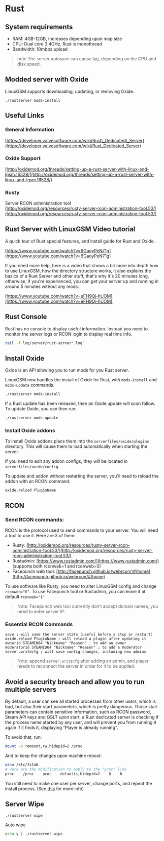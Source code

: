 # Rust

## System requirements

* RAM: 4GB-12GB, Increases depending upon map size
* CPU: Dual core 3.4GHz, Rust is monothread
* Bandwidth: 10mbps upload

> note The server autosave can cause lag, depending on the CPU and disk speed.

## Modded server with Oxide

LinuxGSM supports downloading, updating, or removing Oxide.

```text
./rustserver mods-install
```

## Useful Links

### General Information

[https://developer.valvesoftware.com/wiki/Rust\_Dedicated\_Server](https://developer.valvesoftware.com/wiki/Rust_Dedicated_Server)

### Oxide Support

[http://oxidemod.org/threads/setting-up-a-rust-server-with-linux-and-lgsm.16528/](http://oxidemod.org/threads/setting-up-a-rust-server-with-linux-and-lgsm.16528/)

### Rusty

Server RCON administration tool  
[http://oxidemod.org/resources/rusty-server-rcon-administration-tool.53/](http://oxidemod.org/resources/rusty-server-rcon-administration-tool.53/)

## Rust Server with LinuxGSM Video tutorial

A quick tour of Rust special features, and install guide for Rust and Oxide.

[https://www.youtube.com/watch?v=6GaoyPeN71g](https://www.youtube.com/watch?v=6GaoyPeN71g)

If you need more help, here is a video that shows a bit more into depth how to use LinuxGSM, how the directory structure works, it also explains the basics of a Rust Server and other stuff, that's why it's 20 minutes long, otherwise, if you're experienced, you can get your server up and running in around 5 minutes without any mods.

[https://www.youtube.com/watch?v=eFH9Qj-hUOM](https://www.youtube.com/watch?v=eFH9Qj-hUOM)

## Rust Console

Rust has no console to display useful information. Instead you need to monitor the server logs or RCON login to display real time info.

```bash
tail -f log/server/rust-server*.log`
```

## Install Oxide

Oxide is an API allowing you to run mods for you Rust server.

LinuxGSM now handles the install of Oxide for Rust, with `mods-install` and `mods-update` commands.

```bash
./rustserver mods-install
```

If a Rust update has been released, then an Oxide update will soon follow. To update Oxide, you can then run:

```bash
./rustserver mods-update
```

### Install Oxide addons

To install Oxide addons place them into the `serverfiles/oxide/plugins` directory. This will cause them to load automatically when starting the server.

If you need to edit any addon configs, they will be located in `serverfiles/oxide/config`.

To update and addon without restarting the server, you'll need to reload the addon with an RCON command.

```text
oxide.reload PluginName
```

## RCON

### Send RCON commands:

RCON is the protocol used to send commands to your server. You will need a tool to use it. Here are 3 of them:

* Rusty: [http://oxidemod.org/resources/rusty-server-rcon-administration-tool.53/](http://oxidemod.org/resources/rusty-server-rcon-administration-tool.53/)
* Rustadmin: [https://www.rustadmin.com/](https://www.rustadmin.com/) \(supports both rconweb=1 and rconweb=0\)
* Facepunch web tool: [http://facepunch.github.io/webrcon/\#/home](http://facepunch.github.io/webrcon/#/home)

To use software like Rusty, you need to alter LinuxGSM config and change `rconweb="0"`. To use Facepunch tool or Rustadmin, you can leave it at default `rconweb="1"`

> Note: Facepunch web tool currently don't accept domain names, you need to enter server IP.

### Essential RCON Commands

```text
save ; will save the server state (useful before a stop or restart)
oxide.reload PluginName ; will reload a plugin after updating it
ownerid STEAMID64 "Nickname" "Reason" ; to add an owner
moderatorid STEAMID64 "Nickname" "Reason" ; to add a moderator
server.writecfg ; will save config changes, including new admins
```

> Note: append `server.writecfg` after adding an admin, and player needs to reconnect the server in order for it to be applied.

## Avoid a security breach and allow you to run multiple servers

By default, a user can see all started processes from other users, which is bad, but also their start parameters, which is pretty dangerous. Those start parameters can contain sensitive information, such as RCON password, Steam API keys and GSLT upon start, a Rust dedicated server is checking if the process name started by any user, and will prevent you from running it again if it finds it, displaying "Player is already running".

To avoid that, run:

```bash
mount -o remount,rw,hidepid=2 /proc
```

And to keep the changes upon machine reboot:

```bash
nano /etc/fstab
# Here are the modification to apply to the "proc" line
proc    /proc    proc    defaults,hidepid=2    0    0
```

You still need to make one user per server, change ports, and repeat the install process. \(See [this](../features/multiple-game-servers.md) for more info\)

## Server Wipe

```bash
./rustserver wipe
```

Auto wipe

```bash
echo y | ./rustserver wipe
```

